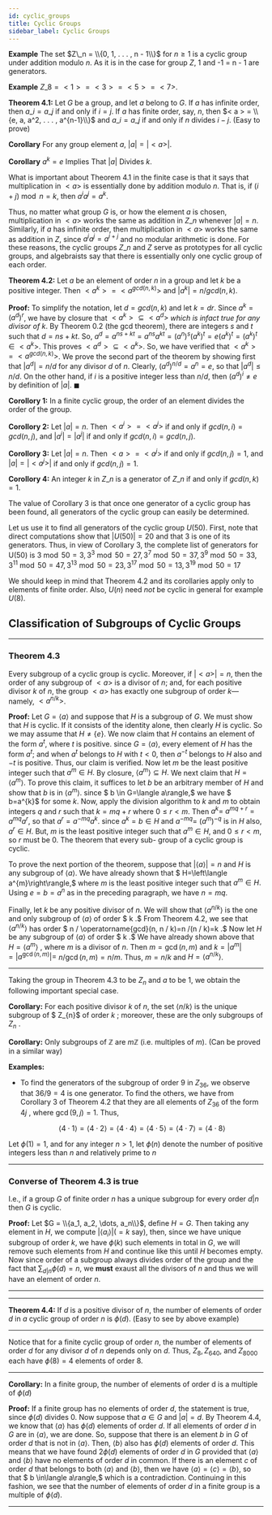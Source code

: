 ```yaml
---
id: cyclic_groups
title: Cyclic Groups
sidebar_label: Cyclic Groups
---
```


**Example** The set $Z\_n = \\{0, 1, . . . , n - 1\\}$ for $n \geq 1$ is a cyclic group under addition modulo $n$. As it is in the case for group $Z$, 1 and -1 = n - 1 are generators.

**Example** $Z\_8 = <1> = <3> = <5> = <7>$.

**Theorem 4.1:** Let $G$ be a group, and let $a$ belong to $G$. If $a$ has infinite order, then $a\_i = a\_j$ if and only if $i = j$. If $a$ has finite order, say, $n$, then $< a > = \\{e, a, a^2, . . . , a^{n-1}\\}$ and $a\_i = a\_j$ if and only if $n$ divides $i - j$. (Easy to prove)

**Corollary** For any group element $a$, $|a| = |< a >|$.

**Corollary** $a^k = e$ Implies That $|a|$ Divides $k$.

What is important about Theorem 4.1 in the finite case is that it says that multiplication in $< a >$ is essentially done by addition modulo $n$. That is, if $(i+j) \bmod n = k$, then $a^ia^j = a^k$.

Thus, no matter what group $G$ is, or how the element $a$ is chosen, multiplication in $< a >$ works the same as addition in $Z\_n$ whenever $|a| = n$. Similarly, if $a$ has infinite order, then multiplication in $< a >$ works the same as addition in $Z$, since $a^ia^j = a^{i+j}$ and no modular arithmetic is done.
For these reasons, the cyclic groups $Z\_n$ and $Z$ serve as prototypes for all cyclic groups, and algebraists say that there is essentially only one cyclic group of each order.

**Theorem 4.2:** Let $a$ be an element of order $n$ in a group and let $k$ be a positive integer. Then $< a^k > = < a^{gcd(n, k)} >$ and $|a^k| = n/gcd(n, k)$.

**Proof:** To simplify the notation, let $d = gcd(n, k)$ and let $k = dr$. Since $a^k = (a^d)^r$, we have by closure that $< a^k > \subseteq < a^d >$ _which is infact true for any divisor of k_. By Theorem 0.2 (the gcd theorem), there are integers $s$ and $t$ such that $d = ns + kt$. So, $a^d = a^{ns+kt} = a^{ns}a^{kt} = (a^n)^s(a^k)^t = e(a^k)^t = (a^k)^t \in < a^k >$. This proves $< a^d > \subseteq < a^k >$. So, we have verified that $< a^k > = < a^{gcd(n,k)} >$. We prove the second part of the theorem by showing first that $|a^d| = n/d$ for any divisor $d$ of $n$. Clearly, $(a^d)^{n/d} = a^n = e$, so that $|a^d| \leq n/d$. On the other hand, if $i$ is a positive integer less than $n/d$, then $(a^d)^i \neq e$ by definition of $|a|$.
$\blacksquare$

**Corollory 1:** In a finite cyclic group, the order of an element divides the order of the group.

**Corollory 2:** Let $|a| = n$. Then $< a^i > = < a^j >$ if and only if $gcd(n, i) = gcd(n, j)$, and $|a^i| = |a^j|$ if and only if $gcd(n, i) = gcd(n, j)$.

**Corollory 3:**  Let $|a| = n$. Then $< a > = < a^j >$ if and only if $gcd(n, j) = 1$, and $|a| = |< a^j >|$ if and only if $gcd(n, j) = 1$.

**Corollory 4:** An integer $k$ in $Z\_n$ is a generator of $Z\_n$ if and only if $gcd(n, k) = 1$.

The value of Corollary 3 is that once one generator of a cyclic group has been found, all generators of the cyclic group can easily be determined.

Let us use it to find all generators of the cyclic group $U(50)$. First, note that direct computations show that $|U(50)| = 20$ and that 3 is one of its generators. Thus, in view of Corollary 3, the complete list of generators for U(50) is
$3 \bmod 50 = 3, 3^3 \bmod 50 = 27, 3^7 \bmod 50 = 37, 3^9 \bmod 50 = 33$,
$3^{11} \bmod 50 = 47, 3^{13} \bmod 50 = 23, 3^{17} \bmod 50 = 13, 3^{19} \bmod 50 = 17$

We should keep in mind that Theorem 4.2 and its corollaries apply only to elements of finite order. Also, $U(n)$ need *not* be cyclic in general for example $U(8)$.

## Classification of Subgroups of Cyclic Groups

---

### Theorem 4.3

Every subgroup of a cyclic group is cyclic. Moreover, if $|< a >| = n$, then the order of any subgroup of $< a >$ is a divisor of $n$; and, for each positive divisor $k$ of $n$, the group $< a >$ has exactly one subgroup of order $k$—namely, $< a^{n/k} >$.

**Proof:** Let $G=\langle a\rangle$ and suppose that $H$ is a subgroup of $G .$ We must show that $H$ is cyclic. If it consists of the identity alone, then clearly $H$ is
cyclic. So we may assume that $H \neq\{e\} .$ We now claim that $H$ contains an element of the form $a^{t},$ where $t$ is positive. since $G=\langle a\rangle,$ every
element of $H$ has the form $a^{t} ;$ and when $a^{t}$ belongs to $H$ with $t<0,$ then
$a^{-t}$ belongs to $H$ also and $-t$ is positive. Thus, our claim is verified. Now
let $m$ be the least positive integer such that $a^{m} \in H .$ By closure, $\left\langle a^{m}\right\rangle \subseteq H .$
We next claim that $H=\left\langle a^{m}\right\rangle .$ To prove this claim, it suffices to let $b$ be an arbitrary member of $H$ and show that $b$ is in $\left\langle a^{m}\right\rangle .$ since $ b \in G=\langle a\rangle,$ we
have $ b=a^{k}$ for some $k .$ Now, apply the division algorithm to $k$ and $m$ to
obtain integers $q$ and $r$ such that $k=m q+r$ where $0 \leq r<m .$ Then $a^{k}=$
$a^{m q+r}=a^{m q} a^{r},$ so that $a^{r}=a^{-m q} a^{k} .$ since $a^{k}=b \in H$ and $a^{-m q}=$
$\left(a^{m}\right)^{-q}$ is in $H$ also, $a^{r} \in H .$ But, $m$ is the least positive integer such that
$a^{m} \in H,$ and $0 \leq r<m,$ so $r$ must be $0 .$ The theorem that every sub-
group of a cyclic group is cyclic. 

To prove the next portion of the theorem, suppose that $|\langle a\rangle|=n$ and
$H$ is any subgroup of $\langle a\rangle .$ We have already shown that $ H=\left\langle a^{m}\right\rangle,$ where
$m$ is the least positive integer such that $a^{m} \in H .$ Using $e=b=a^{n}$ as in
the preceding paragraph, we have $n=m q .$

Finally, let $k$ be any positive divisor of $n .$ We will show that $\left\langle a^{n / k}\right\rangle$ is
the one and only subgroup of $\langle a\rangle$ of order $ k .$ From Theorem $4.2,$ we see
that $\left\langle a^{n / k}\right\rangle$ has order $ n / \operatorname{gcd}(n, n / k)=n /(n / k)=k .$ Now let $H$ be any
subgroup of $\langle a\rangle$ of order $ k .$ We have already shown above that $H=\left\langle a^{m}\right\rangle$ ,
where $m$ is a divisor of $n .$ Then $m=\operatorname{gcd}(n, m)$ and $k=\left|a^{m}\right|=| a^{\operatorname{gcd}(n, m)}|=$ $n / \operatorname{gcd}(n, m)=n / m .$ Thus, $m=n / k$ and $H=\left\langle a^{n / k}\right\rangle$.

---

Taking the group in Theorem 4.3 to be $Z_n$ and $a$ to be 1, we obtain
the following important special case.

**Corollary:** For each positive divisor $k$ of $n,$ the set $\langle n / k\rangle$ is the unique subgroup
of $ Z_{n}$ of order $k$ ; moreover, these are the only subgroups of $Z_{n}$ .

**Corollary:** Only subgroups of $\mathbb{Z}$ are $m\mathbb{Z}$ (i.e. multiples of $m$). (Can be proved in a similar way)

**Examples:**

- To find the generators of the subgroup of order 9 in $Z_{36},$ we observe that $36 / 9=4$ is one generator. To find the others, we
  have from Corollary 3 of Theorem 4.2 that they are all elements of $Z_{36}$
  of the form 4$j$ , where $\operatorname{gcd}(9, j)=1 .$ Thus,

  $$
  \langle 4 \cdot 1\rangle=\langle 4 \cdot 2\rangle=\langle 4 \cdot 4\rangle=\langle 4 \cdot 5\rangle=\langle 4 \cdot 7\rangle=\langle 4 \cdot 8\rangle
  $$

Let $\phi(1)=1,$ and for any integer $n>1,$ let $\phi(n)$ denote the number of positive integers less than $n$ and relatively prime to $n$

---

### Converse of Theorem 4.3 is true

I.e., if a group $G$ of finite order $n$ has a unique subgroup for every order $d | n$ then $G$ is cyclic.

**Proof:** Let $G = \\{a_1, a_2, \dots, a_n\\}$, define $H = G$. Then taking any element in $H$, we compute $|\langle a_i \rangle| (= k \text{ say})$, then, since we have unique subgroup of order $k$, we have $\phi(k)$ such elements in total in $G$, we will remove such elements from $H$ and continue like this until $H$ becomes empty. Now since order of a subgroup always divides order of the group and the fact that $\sum_{d | n}\phi(d) = n$, we **must** exaust all the divisors of $n$ and thus we will have an element of order $n$.   

---


---

**Theorem 4.4:** If $d$ is a positive divisor of $n,$ the number of elements of order $d$ in $a$ cyclic group of order $n$ is $\phi(d)$. (Easy to see by above example)

---

Notice that for a finite cyclic group of order $n,$ the number of elements
of order $d$ for any divisor $d$ of $n$ depends only on $d .$ Thus, $Z_{8}, Z_{640},$ and
$Z_{8000}$ each have $\phi(8)=4$ elements of order $8 .$


---

**Corollary:** In a finite group, the number of elements of order d is a multiple
of $\phi(d)$

**Proof:** If a finite group has no elements of order $d,$ the statement is true, since $\phi(d)$ divides $0 .$ Now suppose that $a \in G$ and $|a|=d .$ By
Theorem $4.4,$ we know that $\langle a\rangle$ has $\phi(d)$ elements of order $d .$ If all
elements of order $d$ in $G$ are in $\langle a\rangle,$ we are done. So, suppose that there
is an element $b$ in $G$ of order $d$ that is not in $\langle a\rangle .$ Then, $\langle b\rangle$ also has $\phi(d)$
elements of order $d .$ This means that we have found 2$\phi(d)$ elements of order $d$ in $G$ provided that $\langle a\rangle$ and $\langle b\rangle$ have no elements of order $d$ in
common. If there is an element $c$ of order $d$ that belongs to both $\langle a\rangle$ and
$\langle b\rangle,$ then we have $\langle a\rangle=\langle c\rangle=\langle b\rangle,$ so that $ b \in\langle a\rangle,$ which is a contradiction. Continuing in this fashion, we see that the number of elements of order $d$ in a finite group is a multiple of $\phi(d)$.

---

